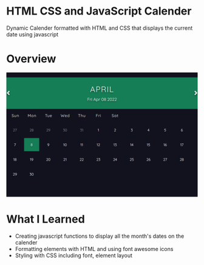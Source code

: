 # HTML CSS and JavaScript Calender
Dynamic Calender formatted with HTML and CSS that displays the current date using javascript

# Overview

![Calender](Calender.png)


# What I Learned
+ Creating javascript functions to display all the month's dates on the calender  
+ Formatting elements with HTML and using font awesome icons
+ Styling with CSS including font, element layout
